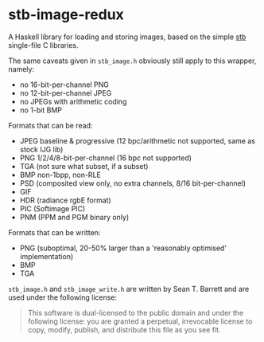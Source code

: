 # stb-image-redux

A Haskell library for loading and storing images, based on the simple [stb](https://github.com/nothings/stb) single-file C libraries.

The same caveats given in `stb_image.h` obviously still apply to this wrapper, namely:
- no 16-bit-per-channel PNG
- no 12-bit-per-channel JPEG
- no JPEGs with arithmetic coding
- no 1-bit BMP

Formats that can be read:
- JPEG baseline & progressive (12 bpc/arithmetic not supported, same as stock IJG lib)
- PNG 1/2/4/8-bit-per-channel (16 bpc not supported)
- TGA (not sure what subset, if a subset)
- BMP non-1bpp, non-RLE
- PSD (composited view only, no extra channels, 8/16 bit-per-channel)
- GIF
- HDR (radiance rgbE format)
- PIC (Softimage PIC)
- PNM (PPM and PGM binary only)

Formats that can be written:
- PNG (suboptimal, 20-50% larger than a 'reasonably optimised' implementation)
- BMP
- TGA

`stb_image.h` and `stb_image_write.h` are written by Sean T. Barrett and are used under the following license:
>This software is dual-licensed to the public domain and under the following license: you are granted a perpetual, irrevocable license to copy, modify, publish, and distribute this file as you see fit.

